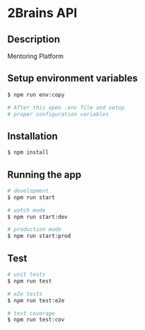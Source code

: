 # 2Brains API

## Description
Mentoring Platform

## Setup environment variables

```bash
$ npm run env:copy

# After this open .env file and setup 
# proper configuration variables 
```

## Installation

```bash
$ npm install
```

## Running the app

```bash
# development
$ npm run start

# watch mode
$ npm run start:dev

# production mode
$ npm run start:prod
```

## Test

```bash
# unit tests
$ npm run test

# e2e tests
$ npm run test:e2e

# test coverage
$ npm run test:cov
```
